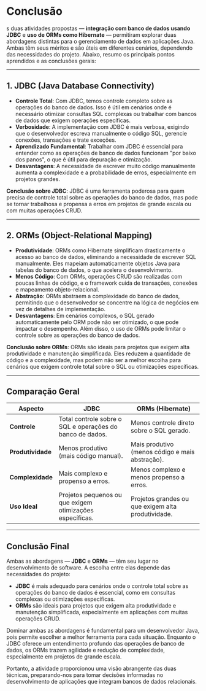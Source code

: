 # Conclusão
s duas atividades propostas — **integração com banco de dados usando JDBC** e **uso de ORMs como Hibernate** — permitiram explorar duas abordagens distintas para o gerenciamento de dados em aplicações Java. Ambas têm seus méritos e são úteis em diferentes cenários, dependendo das necessidades do projeto. Abaixo, resumo os principais pontos aprendidos e as conclusões gerais:

---

## 1. **JDBC (Java Database Connectivity)**
   - **Controle Total**: Com JDBC, temos controle completo sobre as operações do banco de dados. Isso é útil em cenários onde é necessário otimizar consultas SQL complexas ou trabalhar com bancos de dados que exigem operações específicas.
   - **Verbosidade**: A implementação com JDBC é mais verbosa, exigindo que o desenvolvedor escreva manualmente o código SQL, gerencie conexões, transações e trate exceções.
   - **Aprendizado Fundamental**: Trabalhar com JDBC é essencial para entender como as operações de banco de dados funcionam "por baixo dos panos", o que é útil para depuração e otimização.
   - **Desvantagens**: A necessidade de escrever muito código manualmente aumenta a complexidade e a probabilidade de erros, especialmente em projetos grandes.

   **Conclusão sobre JDBC**:
   JDBC é uma ferramenta poderosa para quem precisa de controle total sobre as operações do banco de dados, mas pode se tornar trabalhosa e propensa a erros em projetos de grande escala ou com muitas operações CRUD.

---

## 2. **ORMs (Object-Relational Mapping)**
   - **Produtividade**: ORMs como Hibernate simplificam drasticamente o acesso ao banco de dados, eliminando a necessidade de escrever SQL manualmente. Eles mapeiam automaticamente objetos Java para tabelas do banco de dados, o que acelera o desenvolvimento.
   - **Menos Código**: Com ORMs, operações CRUD são realizadas com poucas linhas de código, e o framework cuida de transações, conexões e mapeamento objeto-relacional.
   - **Abstração**: ORMs abstraem a complexidade do banco de dados, permitindo que o desenvolvedor se concentre na lógica de negócios em vez de detalhes de implementação.
   - **Desvantagens**: Em cenários complexos, o SQL gerado automaticamente pelo ORM pode não ser otimizado, o que pode impactar o desempenho. Além disso, o uso de ORMs pode limitar o controle sobre as operações do banco de dados.

   **Conclusão sobre ORMs**:
   ORMs são ideais para projetos que exigem alta produtividade e manutenção simplificada. Eles reduzem a quantidade de código e a complexidade, mas podem não ser a melhor escolha para cenários que exigem controle total sobre o SQL ou otimizações específicas.

---

## Comparação Geral

| **Aspecto**               | **JDBC**                                                                 | **ORMs (Hibernate)**                                                   |
|---------------------------|--------------------------------------------------------------------------|------------------------------------------------------------------------|
| **Controle**              | Total controle sobre o SQL e operações do banco de dados.                | Menos controle direto sobre o SQL gerado.                              |
| **Produtividade**         | Menos produtivo (mais código manual).                                    | Mais produtivo (menos código e mais abstração).                        |
| **Complexidade**          | Mais complexo e propenso a erros.                                        | Menos complexo e menos propenso a erros.                               |
| **Uso Ideal**             | Projetos pequenos ou que exigem otimizações específicas.                 | Projetos grandes ou que exigem alta produtividade.                     |

---

## Conclusão Final

Ambas as abordagens — **JDBC** e **ORMs** — têm seu lugar no desenvolvimento de software. A escolha entre elas depende das necessidades do projeto:

- **JDBC** é mais adequado para cenários onde o controle total sobre as operações do banco de dados é essencial, como em consultas complexas ou otimizações específicas.
- **ORMs** são ideais para projetos que exigem alta produtividade e manutenção simplificada, especialmente em aplicações com muitas operações CRUD.

Dominar ambas as abordagens é fundamental para um desenvolvedor Java, pois permite escolher a melhor ferramenta para cada situação. Enquanto o JDBC oferece um entendimento profundo das operações de banco de dados, os ORMs trazem agilidade e redução de complexidade, especialmente em projetos de grande escala.

Portanto, a atividade proporcionou uma visão abrangente das duas técnicas, preparando-nos para tomar decisões informadas no desenvolvimento de aplicações que integram bancos de dados relacionais.